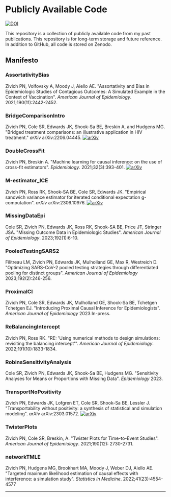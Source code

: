 # Publicly Available Code

[![DOI](https://zenodo.org/badge/258263929.svg)](https://zenodo.org/badge/latestdoi/258263929)

This repository is a collection of publicly available code from my past publications. This repository is for 
long-term storage and future reference. In addition to GitHub, all code is stored on Zenodo.

## Manifesto

### AssortativityBias
Zivich PN, Volfovsky A, Moody J, Aiello AE. "Assortativity and Bias in Epidemiologic Studies of Contagious 
Outcomes: A Simulated Example in the Context of Vaccination". *American Journal of Epidemiology*. 
2021;190(11):2442-2452.

### BridgeComparisonIntro
Zivich PN, Cole SR, Edwards JK, Shook-Sa BE, Breskin A, and Hudgens MG. "Bridged treatment comparisons: an illustrative
application in HIV treatment." *arXiv* arXiv:2206.04445.
[![arXiv](https://img.shields.io/badge/arXiv-2206.04445-b31b1b.svg)](https://arxiv.org/abs/2206.04445)

### DoubleCrossFit
Zivich PN, Breskin A. "Machine learning for causal inference: on the use of cross-fit estimators". *Epidemiology*. 
2021;32(3):393-401.
[![arXiv](https://img.shields.io/badge/arXiv-2004.10337-b31b1b.svg)](https://arxiv.org/abs/2004.10337)

### M-estimator_ICE
Zivich PN, Ross RK, Shook-SA BE, Cole SR, Edwards JK. "Empirical sandwich variance estimator for iterated conditional
expectation g-computation". *arXiv* arXiv:2306.10976.
[![arXiv](https://img.shields.io/badge/arXiv-2306.10976-b31b1b.svg)](https://arxiv.org/abs/2306.10976)

### MissingDataEpi
Cole SR, Zivich PN, Edwards JK, Ross RK, Shook-SA BE, Price JT, Stringer JSA. "Missing Outcome Data in Epidemiologic
Studies". *American Journal of Epidemiology*. 2023;192(1):6-10.

### PooledTestingSARS2
Filitreau LM, Zivich PN, Edwards JK, Mulholland GE, Max R, Westreich D. "Optimizing SARS-CoV-2 pooled testing strategies
through differentiated pooling for distinct groups". *American Journal of Epidemiology* 2023;192(2):246-256.

### ProximalCI
Zivich PN, Cole SR, Edwards JK, Mulholland GE, Shook-Sa BE, Tchetgen Tchetgen EJ. "Introducing Proximal Causal Inference
for Epidemiologists". *American Journal of Epidemiology* 2023 In-press.

### ReBalancingIntercept
Zivich PN, Ross RK. "RE: 'Using numerical methods to design simulations: revisiting the balancing intercept'". 
*American Journal of Epidemiology*. 2022;191(10):1833-1834.

### RobinsSensitivityAnalysis
Cole SR, Zivich PN, Edwards JK, Shook-Sa BE, Hudgens MG. "Sensitivity Analyses for Means or Proportions with Missing
Data". *Epidemiology* 2023.

### TransportNoPositivity
Zivich PN, Edwards JK, Lofgren ET, Cole SR, Shook-Sa BE, Lessler J. "Transportability without positivity: a synthesis
of statistical and simulation modeling". *arXiv* arXiv:2303.01572.
[![arXiv](https://img.shields.io/badge/arXiv-2303.01572-b31b1b.svg)](https://arxiv.org/abs/2303.01572)

### TwisterPlots
Zivich PN, Cole SR, Breskin, A. "Twister Plots for Time-to-Event Studies". *American Journal of Epidemiology*. 
2021;190(12): 2730-2731.

### networkTMLE
Zivich PN, Hudgens MG, Brookhart MA, Moody J, Weber DJ, Aiello AE. "Targeted maximum likelihood estimation of causal
effects with interference: a simulation study". *Statistics in Medicine*. 2022;41(23):4554-4577

-------------------------------------
